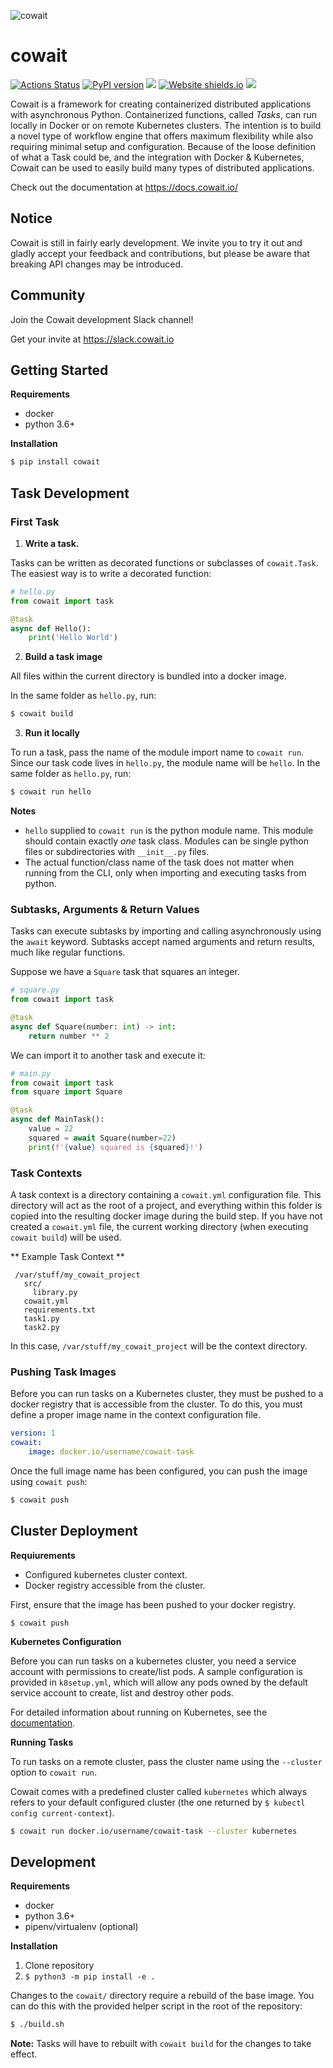![cowait](/assets/cowait_bg.png)
# cowait

[![Actions Status](https://github.com/backtick-se/cowait/workflows/Tests/badge.svg)](https://github.com/backtick-se/cowait/actions)
[![PyPI version](https://img.shields.io/pypi/v/cowait.svg)](https://pypi.org/project/cowait/)
[![](https://img.shields.io/static/v1?label=docs&message=gitbook&color=blue)](http://docs.cowait.io/)
[![Website shields.io](https://img.shields.io/website-up-down-green-red/http/shields.io.svg)](http://cowait.io/)
[![](https://img.shields.io/badge/chat-slack-blueviolet)](https://slack.cowait.io)

Cowait is a framework for creating containerized distributed applications with asynchronous Python. Containerized functions, called *Tasks*, can run locally in Docker or on remote Kubernetes clusters. The intention is to build a novel type of workflow engine that offers maximum flexibility while also requiring minimal setup and configuration. Because of the loose definition of what a Task could be, and the integration with Docker & Kubernetes, Cowait can be used to easily build many types of distributed applications.

Check out the documentation at https://docs.cowait.io/

## Notice

Cowait is still in fairly early development. We invite you to try it out and gladly accept your feedback and contributions, but please be aware that breaking API changes may be introduced.

## Community

Join the Cowait development Slack channel! 

Get your invite at https://slack.cowait.io

## Getting Started

**Requirements**
- docker
- python 3.6+

**Installation**

```bash
$ pip install cowait
```

## Task Development

### First Task

1. **Write a task.**

Tasks can be written as decorated functions or subclasses of `cowait.Task`. The easiest way is to write a decorated function:

```python
# hello.py
from cowait import task

@task
async def Hello():
    print('Hello World')
```

2. **Build a task image**

All files within the current directory is bundled into a docker image.

In the same folder as `hello.py`, run:

```bash
$ cowait build
```

3. **Run it locally**

To run a task, pass the name of the module import name to `cowait run`. Since our task code lives in `hello.py`, the module name will be `hello`. In the same folder as `hello.py`, run:

```bash
$ cowait run hello
```

**Notes**
- `hello` supplied to `cowait run` is the python module name. This module should contain exactly *one* task class. Modules can be single python files or subdirectories with `__init__.py` files.
- The actual function/class name of the task does not matter when running from the CLI, only when importing and executing tasks from python.

### Subtasks, Arguments & Return Values

Tasks can execute subtasks by importing and calling asynchronously using the `await` keyword. Subtasks accept named arguments and return results, much like regular functions.

Suppose we have a `Square` task that squares an integer.

```python
# square.py
from cowait import task

@task
async def Square(number: int) -> int:
    return number ** 2
```

We can import it to another task and execute it:

```python
# main.py
from cowait import task
from square import Square

@task
async def MainTask():
    value = 22
    squared = await Square(number=22)
    print(f'{value} squared is {squared}!')
```

### Task Contexts

A task context is a directory containing a `cowait.yml` configuration file. This directory will act as the root of a project, and everything within this folder is copied into the resulting docker image during the build step. If you have not created a `cowait.yml` file, the current working directory (when executing `cowait build`) will be used.

** Example Task Context **
```
 /var/stuff/my_cowait_project
   src/
     library.py
   cowait.yml
   requirements.txt
   task1.py
   task2.py
```

In this case, `/var/stuff/my_cowait_project` will be the context directory.

### Pushing Task Images

Before you can run tasks on a Kubernetes cluster, they must be pushed to a docker registry that is accessible from the cluster. To do this, you must define a proper image name in the context configuration file.

```yaml
version: 1
cowait:
    image: docker.io/username/cowait-task
```

Once the full image name has been configured, you can push the image using `cowait push`:

```bash
$ cowait push
```

## Cluster Deployment

**Requiurements**
- Configured kubernetes cluster context.
- Docker registry accessible from the cluster.

First, ensure that the image has been pushed to your docker registry.

```
$ cowait push
```

**Kubernetes Configuration**

Before you can run tasks on a kubernetes cluster, you need a service account with permissions to create/list pods. A sample configuration is provided in `k8setup.yml`, which will allow any pods owned by the default service account to create, list and destroy other pods. 

For detailed information about running on Kubernetes, see the [documentation](https://docs.cowait.io/kubernetes/setup]).

**Running Tasks**

To run tasks on a remote cluster, pass the cluster name using the `--cluster` option to `cowait run`. 

Cowait comes with a predefined cluster called `kubernetes` which always refers to your default configured cluster (the one returned by `$ kubectl config current-context`).

```bash
$ cowait run docker.io/username/cowait-task --cluster kubernetes
```

## Development

**Requirements**
- docker
- python 3.6+
- pipenv/virtualenv (optional)

**Installation**

1. Clone repository
1. `$ python3 -m pip install -e .`

Changes to the `cowait/` directory require a rebuild of the base image. You can do this with the provided helper script in the root of the repository:

```bash
$ ./build.sh
```

**Note:** Tasks will have to rebuilt with `cowait build` for the changes to take effect.
